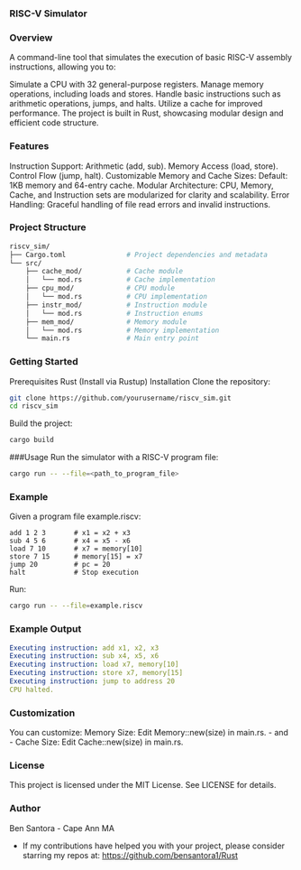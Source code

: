 ### RISC-V Simulator

### Overview
A command-line tool that simulates the execution of basic RISC-V assembly instructions, allowing you to:

Simulate a CPU with 32 general-purpose registers.
Manage memory operations, including loads and stores.
Handle basic instructions such as arithmetic operations, jumps, and halts.
Utilize a cache for improved performance.
The project is built in Rust, showcasing modular design and efficient code structure.

### Features
Instruction Support:
Arithmetic (add, sub).
Memory Access (load, store).
Control Flow (jump, halt).
Customizable Memory and Cache Sizes:
Default: 1KB memory and 64-entry cache.
Modular Architecture:
CPU, Memory, Cache, and Instruction sets are modularized for clarity and scalability.
Error Handling:
Graceful handling of file read errors and invalid instructions.

### Project Structure
```bash
riscv_sim/
├── Cargo.toml               # Project dependencies and metadata
└── src/
    ├── cache_mod/           # Cache module
    │   └── mod.rs           # Cache implementation
    ├── cpu_mod/             # CPU module
    │   └── mod.rs           # CPU implementation
    ├── instr_mod/           # Instruction module
    │   └── mod.rs           # Instruction enums
    ├── mem_mod/             # Memory module
    │   └── mod.rs           # Memory implementation
    └── main.rs              # Main entry point
```
### Getting Started
Prerequisites
Rust (Install via Rustup)
Installation
Clone the repository:
```bash
git clone https://github.com/yourusername/riscv_sim.git
cd riscv_sim
```
Build the project:
```bash
cargo build
```
###Usage
Run the simulator with a RISC-V program file:
```bash
cargo run -- --file=<path_to_program_file>
```
### Example
Given a program file example.riscv:
```text
add 1 2 3       # x1 = x2 + x3
sub 4 5 6       # x4 = x5 - x6
load 7 10       # x7 = memory[10]
store 7 15      # memory[15] = x7
jump 20         # pc = 20
halt            # Stop execution
```
Run:
```bash
cargo run -- --file=example.riscv
```
### Example Output
```yaml
Executing instruction: add x1, x2, x3
Executing instruction: sub x4, x5, x6
Executing instruction: load x7, memory[10]
Executing instruction: store x7, memory[15]
Executing instruction: jump to address 20
CPU halted.
```
### Customization
You can customize:  Memory Size: Edit Memory::new(size) in main.rs. - and -  Cache Size: Edit Cache::new(size) in main.rs.

### License
This project is licensed under the MIT License. See LICENSE for details.

### Author
Ben Santora - Cape Ann MA
* If my contributions have helped you with your project, please consider starring my repos at: https://github.com/bensantora1/Rust

